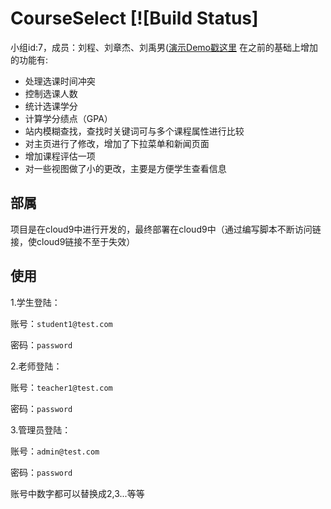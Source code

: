 # CourseSelect [![Build Status]


小组id:7，成员：刘程、刘章杰、刘禹男([演示Demo戳这里](https://courseselect-test-wenqixiansheng.c9users.io/courses)
在之前的基础上增加的功能有:
* 处理选课时间冲突
* 控制选课人数
* 统计选课学分
* 计算学分绩点（GPA）
* 站内模糊查找，查找时关键词可与多个课程属性进行比较
* 对主页进行了修改，增加了下拉菜单和新闻页面
* 增加课程评估一项
* 对一些视图做了小的更改，主要是方便学生查看信息

## 部属
项目是在cloud9中进行开发的，最终部署在cloud9中（通过编写脚本不断访问链接，使cloud9链接不至于失效）

## 使用

1.学生登陆：

账号：`student1@test.com`

密码：`password`

2.老师登陆：

账号：`teacher1@test.com`

密码：`password`


3.管理员登陆：

账号：`admin@test.com`

密码：`password`

账号中数字都可以替换成2,3...等等





